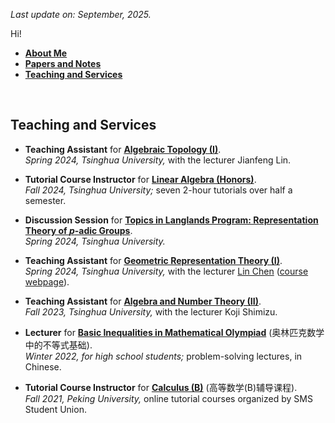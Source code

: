 _Last update on: September, 2025._

Hi! 

- [**About Me**](./index.md)
- [**Papers and Notes**](./blurbs.md)
- [**Teaching and Services**](./teaching.md)


<br>

## Teaching and Services

- **Teaching Assistant** for [**Algebraic Topology (I)**](./AT1-HWsoln.pdf). <br/>
  _Spring 2024, Tsinghua University,_ with the lecturer Jianfeng Lin.

- **Tutorial Course Instructor** for [**Linear Algebra (Honors)**](./LA-Honors.pdf). <br/>
  _Fall 2024, Tsinghua University;_ seven 2-hour tutorials over half a semester.

- **Discussion Session** for [**Topics in Langlands Program: Representation Theory of _p_-adic Groups**](./p-adic-HWSoln.pdf). <br/>
  _Spring 2024, Tsinghua University._

- **Teaching Assistant** for [**Geometric Representation Theory (I)**](./GRT1-HWsoln.pdf). <br/>
  _Spring 2024, Tsinghua University,_ with the lecturer [Lin Chen](https://windshower.github.io/linchen/) ([course webpage](https://windshower.github.io/linchen/teaching/s2024.html)). 

- **Teaching Assistant** for [**Algebra and Number Theory (II)**](./ANT2-HWsoln.pdf). <br/>
  _Fall 2023, Tsinghua University,_ with the lecturer Koji Shimizu. 

- **Lecturer** for [**Basic Inequalities in Mathematical Olympiad**](./ineq/ineq.md) (奥林匹克数学中的不等式基础). <br/>
  _Winter 2022, for high school students;_ problem-solving lectures, in Chinese.
  
- **Tutorial Course Instructor** for [**Calculus (B)**](./cal2021/cal2021.md) (高等数学(B)辅导课程). <br/>
  _Fall 2021, Peking University,_ online tutorial courses organized by SMS Student Union.

